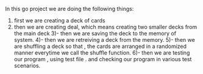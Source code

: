 In this go project we are doing the following things:
1) first we are creating a deck of cards 
2) then we are creating deal, which means creating two smaller decks from the main deck 
3)- then we are saving the deck to the memory of system.
4)- then we are retreiving a deck from the memory.
5)- then we are shuffling a deck so that , the cards are arranged in a randomized manner everytime we call the shuffle function.
6)- then we are testing our program , using test file . and checking our program in various test scenarios.


